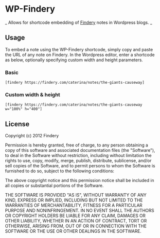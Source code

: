 # WP-Findery

_ Allows for shortcode embedding of [Findery](http://findery.com) notes in Wordpress blogs. _

## Usage

To embed a note using the WP-Findery shortcode, simply copy and paste the URL of any note on Findery. In the Wordpress editor, enter a shortcode as below, optionally specifying custom width and height parameters.

### Basic

```[findery https://findery.com/caterina/notes/the-giants-causeway]```

### Custom width & height

```[findery https://findery.com/caterina/notes/the-giants-causeway w="100%" h="400"]```

## License

Copyright (c) 2012 Findery

Permission is hereby granted, free of charge, to any person obtaining a copy of this software and associated documentation files (the "Software"), to deal in the Software without restriction, including without limitation the rights to use, copy, modify, merge, publish, distribute, sublicense, and/or sell copies of the Software, and to permit persons to whom the Software is furnished to do so, subject to the following conditions:

The above copyright notice and this permission notice shall be included in all copies or substantial portions of the Software.

THE SOFTWARE IS PROVIDED "AS IS", WITHOUT WARRANTY OF ANY KIND, EXPRESS OR IMPLIED, INCLUDING BUT NOT LIMITED TO THE WARRANTIES OF MERCHANTABILITY, FITNESS FOR A PARTICULAR PURPOSE AND NONINFRINGEMENT. IN NO EVENT SHALL THE AUTHORS OR COPYRIGHT HOLDERS BE LIABLE FOR ANY CLAIM, DAMAGES OR OTHER LIABILITY, WHETHER IN AN ACTION OF CONTRACT, TORT OR OTHERWISE, ARISING FROM, OUT OF OR IN CONNECTION WITH THE SOFTWARE OR THE USE OR OTHER DEALINGS IN THE SOFTWARE.